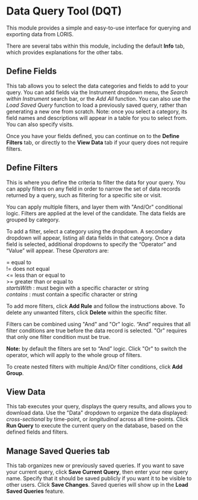 # Data Query Tool (DQT)

This module provides a simple and easy-to-use interface for querying and exporting data from LORIS.

There are several tabs within this module, including the default **Info** tab, which provides explanations for the other tabs.

## Define Fields

This tab allows you to select the data categories and fields to add to your query. You can add fields via the Instrument dropdown menu, the *Search within Instrument* search bar, or the *Add All* function. You can also use the *Load Saved Query* function to load a previously saved query, rather than generating a new one from scratch. Note: once you select a category, its field names and descriptions will appear in a table for you to select from. You can also specify visits. 

Once you have your fields defined, you can continue on to the **Define Filters** tab, or directly to the **View Data** tab if your query does not require filters. 

## Define Filters

This is where you define the criteria to filter the data for your query. You can apply filters on any field in order to narrow the set of data records returned by a query, such as filtering for a specific site or visit.

You can apply multiple filters, and layer them with "And/Or" conditional logic. Filters are applied at the level of the candidate. The data fields are grouped by category.

To add a filter, select a category using the dropdown. A secondary dropdown will appear, listing all data fields in that category. Once a data field is selected, additional dropdowns to specify the “Operator” and “Value” will appear. These _Operators_ are:

   = equal to<br>
   != does not equal<br>
   <= less than or equal to<br>
   \>= greater than or equal to<br>
   _startsWith_ : must begin with a specific character or string<br>
   _contains_ : must contain a specific character or string<br>

To add more filters, click **Add Rule** and follow the instructions above. To delete any unwanted filters, click **Delete** within the specific filter.

Filters can be combined using "And" and "Or" logic. “And” requires that all filter conditions are true before the data record is selected. "Or" requires that only one filter condition must be true.

**Note:** by default the filters are set to “And” logic. Click "Or" to switch the operator, which will apply to the whole group of filters.

To create nested filters with multiple And/Or filter conditions, click **Add Group**.

## View Data

This tab executes your query, displays the query results, and allows you to download data. 
Use the "Data" dropdown to organize the data displayed: _cross-sectional_ by time-point, or _longitudinal_ across all time-points. Click **Run Query** to execute the current query on the database, based on the defined fields and filters.

## Manage Saved Queries tab

This tab organizes new or previously saved queries. If you want to save your current query, click **Save Current Query**, then enter your new query name. Specify that it should be saved publicly if you want it to be visible to other users. Click **Save Changes**. Saved queries will show up in the **Load Saved Queries** feature. 

